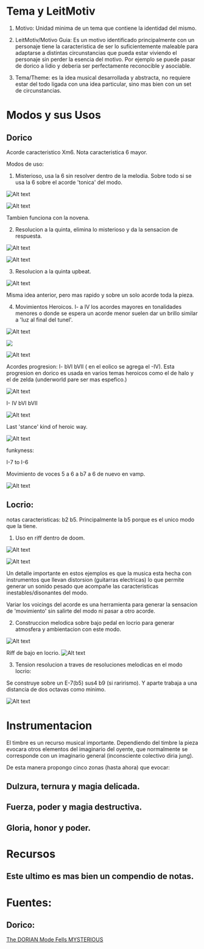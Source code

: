 # Tema y LeitMotiv

1. Motivo: Unidad minima de un tema que contiene la identidad del mismo.

2. LeitMotiv/Motivo Guia: Es un motivo identificado principalmente con un personaje tiene la caracteristica de ser lo suficientemente maleable para adaptarse a distintas circunstancias que pueda estar viviendo el personaje sin perder la esencia del motivo. Por ejemplo se puede pasar de dorico a lidio y deberia ser perfectamente reconocible y asociable.

3. Tema/Theme: es la idea musical desarrollada y abstracta, no requiere estar del todo ligada con una idea particular, sino mas bien con un set de circunstancias.

# Modos y sus Usos

## Dorico

Acorde caracteristico Xm6.
Nota caracteristica 6 mayor.

Modos de uso:

1. Misterioso, usa la 6 sin resolver dentro de la melodia. Sobre todo si se usa la 6 sobre el acorde 'tonica' del modo.

![Alt text](Capturas%20de%20pantalla/6taenarpegio.png)

![Alt text](Capturas%20de%20pantalla/DoriansoundMisterious.png)

Tambien funciona con la novena.

2. Resolucion a la quinta, elimina lo misterioso y da la sensacion de respuesta.

![Alt text](Capturas%20de%20pantalla/ResolviendoLaSextaAlaQuinta.png)

![Alt text](Capturas%20de%20pantalla/Sexta%20a%20quinta.png)

3. Resolucion a la quinta upbeat.

![Alt text](Capturas%20de%20pantalla/Resolucion%20al%20a%20quinta%20upbeat.png)

Misma idea anterior, pero mas rapido y sobre un solo acorde toda la pieza.

4. Movimientos Heroicos. I- a IV los acordes mayores en tonalidades menores o donde se espera un acorde menor suelen dar un brillo similar a 'luz al final del tunel'.


![Alt text](Capturas%20de%20pantalla/ProgresionHeroicaEnDorico.png)


![](Capturas%20de%20pantalla/progresionheoricaenE.png)


![Alt text](Capturas%20de%20pantalla/ResolucionHeroica.png)

Acordes progresion: I- bVI bVII ( en el eolico se agrega el -IV). Esta progresion en dorico es usada en varios temas heroicos como el de halo y el de zelda (underworld pare ser mas espefico.)

![Alt text](Capturas%20de%20pantalla/movimiento%20de%205%20a%206.png)


I- IV bVI bVII

![Alt text](Capturas%20de%20pantalla/cadenciaDorian.png)

Last 'stance' kind of heroic way.

![Alt text](Capturas%20de%20pantalla/dorianChant.png)


funkyness:

I-7 to I-6

Movimiento de voces 5 a 6 a b7 a 6 de nuevo en vamp.

![Alt text](Capturas%20de%20pantalla/vamp.png)




## Locrio:

notas caracteristicas: b2 b5. Principalmente la b5 porque es el unico modo que la tiene.

1. Uso en riff dentro de doom.

 ![Alt text](Capturas%20de%20pantalla/locrioenDoom.png)


![Alt text](Capturas%20de%20pantalla/locrian%20riff.png)

Un detalle importante en estos ejemplos es que la musica esta hecha con instrumentos que llevan distorsion (guitarras electricas) lo que permite generar un sonido pesado que acompañe las caracteristicas inestables/disonantes del modo.

Variar los voicings del acorde es una herramienta para generar la sensacion de 'movimiento' sin salirte del modo ni pasar a otro acorde.

2. Construccion melodica sobre bajo pedal en locrio para generar atmosfera y ambientacion con este modo.

 ![Alt text](Capturas%20de%20pantalla/Construccion%20melodica%20sobre%20locrio%20con%20bajo%20pedal.png)

Riff de bajo en locrio.
![Alt text](Capturas%20de%20pantalla/bajoEnLocrio1b5.png)

3. Tension resolucion a traves de resoluciones melodicas en el modo locrio:

Se construye sobre un E-7(b5) sus4 b9 (si rarirismo). Y aparte trabaja a una distancia de dos octavas como minimo.

![Alt text](Capturas%20de%20pantalla/Tension%20relajacion%20con%20locrio%20a%20traves%20de%20resolucion%20melodica.png)


# Instrumentacion

El timbre es un recurso musical importante. Dependiendo del timbre la pieza evocara otros elementos del imaginario del oyente, que normalmente se corresponde con un imaginario general (inconsciente colectivo diria jung).

De esta manera propongo cinco zonas (hasta ahora) que evocar:

## Dulzura, ternura y magia delicada.

## Fuerza, poder y magia destructiva.

## Gloria, honor y poder.

# Recursos
Este ultimo es mas bien un compendio de notas.
----

# Fuentes:
## Dorico:
[The DORIAN Mode Fells MYSTERIOUS](https://www.youtube.com/watch?v=SbRD3tPipNw&)